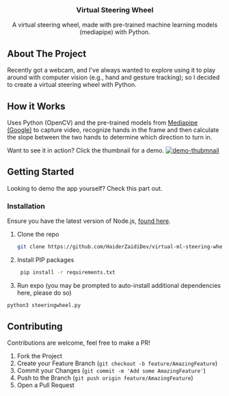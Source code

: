 <br />
<p align="center">
  <h3 align="center">Virtual Steering Wheel</h3>
  <p align="center">
    A virtual steering wheel, made with pre-trained machine learning models (mediapipe) with Python. 
  </p>
</p>


<!-- ABOUT THE PROJECT -->
## About The Project

Recently got a webcam, and I've always wanted to explore using it to play around with computer vision (e.g., hand and gesture tracking); so I decided to create a virtual steering wheel with Python.

## How it Works
Uses Python (OpenCV) and the pre-trained models from [Mediapipe (Google)](http://https://google.github.io/mediapipe/ "Mediapipe (Google)") to capture video, recognize hands in the frame and then calculate the slope between the two hands to determine which direction to turn in. 

Want to see it in action? Click the thumbnail for a demo.
[![demo-thubmnail](https://i.imgur.com/XeL4zIn.png)](https://www.youtube.com/watch?v=q0O3pqBi1xs)

<!-- GETTING STARTED -->
## Getting Started

Looking to demo the app yourself? Check this part out.

### Installation
Ensure you have the latest version of Node.js, [found here](https://nodejs.org/en/).
1. Clone the repo
   ```sh
   git clone https://github.com/HaiderZaidiDev/virtual-ml-steering-wheel
   ```
2. Install PIP packages
   ```sh
    pip install -r requirements.txt
   ```
3. Run expo (you may be prompted to auto-install additional dependencies here, please do so)
  ```sh
  python3 steeringwheel.py
  ```

<!-- CONTRIBUTING -->
## Contributing

Contributions are welcome, feel free to make a PR!

1. Fork the Project
2. Create your Feature Branch (`git checkout -b feature/AmazingFeature`)
3. Commit your Changes (`git commit -m 'Add some AmazingFeature'`)
4. Push to the Branch (`git push origin feature/AmazingFeature`)
5. Open a Pull Request
